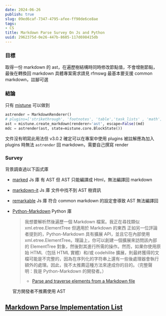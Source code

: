 ```yaml
---
date: 2024-06-26
publish: true
slug: 09ed6caf-7347-4795-afee-ff90de6ce8ae
tags:
- CS
title: Markdown Parse Survey On Js and Python
uuid: 2962375d-0e26-447b-8605-117d698415db
---
```

### 目標

取得一份 markdown 的 ast，在遍歷樹結構時同時修改節點值，不會增刪節點，最後在轉換回 markdown
具體專案需求請見 rfmswg
最基本要支援 common markdown，註腳可選

### 結論

只有 [mistune](https://mistune.lepture.com/en/latest/index.html) 可以做到

```python
astrender = MarkdownRenderer()
# plugins=['strikethrough', 'footnotes', 'table','task_lists' , 'math']
ast = mistune.create_markdown(renderer='ast', escape=False)(md)
mdc = astrender(ast, state=mistune.core.BlockState())
```

文件沒有明寫此用法但 v3.0.2 確定可以在專案中使用
plugins 被註解應為加入 plugins 時無法 `astrender` 回 markdown，需要自己撰寫 render

### Survey

背景調查過以下函式庫

- [marked](https://github.com/markedjs/marked) Js 庫
  有 AST 但 AST 只能編譯成 Html，無法編譯回 markdown

- [markdown-it](https://github.com/markdown-it/markdown-it) Js 庫
  文件中找不到 AST 樹資訊

- [remarkable](https://github.com/jonschlinkert/remarkable) Js 庫
  符合 common markdown 的設定會導致 AST 無法編譯回

- [Python-Markdown](https://github.com/Python-Markdown/markdown) Python 庫

  > 我想要解析然後遍歷一個 Markdown 檔案。我正在尋找類似 xml.etree.ElementTree 但適用於 Markdown 的東西
  > 正如另一位評論者提到的，Python-Markdown 具有擴展 API，並且它在內部使用 xml.etree.ElementTree。理論上，你可以創建一個擴展來訪問該內部的 ElementTree 對象，然後對其進行所需的操作。然而，如果你使用原始 HTML（包括 HTML 實體）和/或 codehilite 擴展，則最終獲得的文檔可能是不完整的，因為在序列化的字符串上還有一些後處理器會執行額外的處理。因此，我不太推薦這種方法來達成你的目的。（完整聲明：我是 Python-Markdown 的開發者。）
  > - [Parse and traverse elements from a Markdown file](https://stackoverflow.com/questions/27349951/parse-and-traverse-elements-from-a-markdown-file)



  官方開發者不推薦使用 AST

## [Markdown Parse Implementation List](https://github.com/markdown/markdown.github.com/wiki/Implementations)
